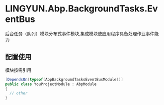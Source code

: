 # LINGYUN.Abp.BackgroundTasks.EventBus

后台任务（队列）模块分布式事件模块,集成模块使应用程序具备处理作业事件能力  

## 配置使用

模块按需引用

```csharp
[DependsOn(typeof(AbpBackgroundTasksEventBusModule))]
public class YouProjectModule : AbpModule
{
  // other
}
```
